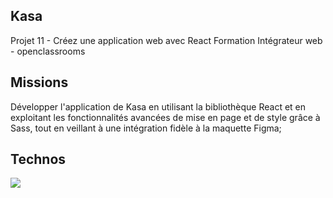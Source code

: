 ## Kasa
Projet 11 - Créez une application web avec React
Formation Intégrateur web  - openclassrooms




## Missions
Développer l'application de Kasa en utilisant la bibliothèque React et en exploitant les fonctionnalités avancées de mise en page et de style grâce à Sass, tout en veillant à une intégration fidèle à la maquette Figma;

## Technos
<p>
  <a href="https://skillicons.dev">
    <img src="https://skillicons.dev/icons?i=react,sass,js,html,vscode,github" />
  </a>
</p>
